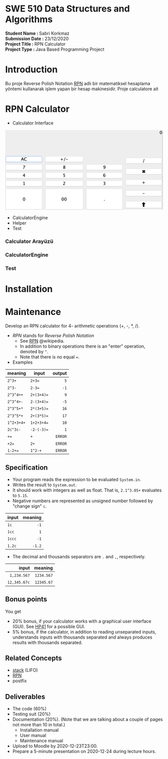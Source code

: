 
# SWE 510 Data Structures and Algorithms

<b>Student Name : </b>Sabri Korkmaz
<br/>
<b>Submission Date : </b>23/12/2020 
<br/>
<b>Project Title : </b> RPN Calculator
<br/>
<b>Project Type : </b> Java Based Programming Project
<br/>

# Introduction
Bu proje Reverse Polish Notation [RPN](https://en.wikipedia.org/wiki/Reverse_Polish_notation) adlı bir matematiksel hesaplama yöntemi kullanarak işlem yapan bir hesap makinesidir.  Proje calculatore ait  

# RPN Calculator
- Calculator Interface


![RPN calculator](RPNCalculator.png)

- CalculatorEngine
- Helper
- Test


### Calculator Arayüzü

### CalculatorEngine 

### Test


# Installation

# Maintenance

Develop an RPN calculator for 4- arithmetic operations (+, -, *, /).

- _RPN_ stands for _Reverse Polish Notation_
    - See [RPN](https://en.wikipedia.org/wiki/Reverse_Polish_notation) @wikipedia.
    - In addition to binary operations there is an "enter" operation, denoted by `^`.
    - Note that there is no equal `=`.
- Examples

meaning | input | output
---|---|---:
`2^3+`|`2+3=`|`5`
`2^3-`|`2-3=`|`-1`
`2^3^4++`|`2+(3+4)=`|`9`
`2^3^4+-`|`2-(3+4)=`|`-5`
`2^3^5+*`|`2*(3+5)=`|`16`
`2^3^5*+`|`2+(3*5)=`|`17`
`1^2+3+4+`|`1+2+3+4=`|`10`
`2c^3c-`|`-2-(-3)=`|`1`
`+=`|`+`|`ERROR`
`+2=`|`2+`|`ERROR`
`1-2+=`|`1^2-+`|`ERROR`




## Specification

- Your program reads the expression to be evaluated `System.in`.
- Writes the result to `System.out`.
- It should work with integers as well as float.
That is, `2.1^3.05+` evaluates to `5.15`.
- Negative numbers are represented as unsigned number followed by "change sign" `c`. 

input|meaning
---|---:
`1c`|`-1`
`1cc`|`1`
`1ccc`|`-1`
`1.2c`|`-1.2`

- The decimal and thousands separators are `.` and `,`, respectively.

input|meaning
---:|---:
`1,234.567`|`1234.567`
`12,345.67c`|`12345.67`




## Bonus points

You get 

- 20% bonus, 
if your calculator works with a graphical user interface (GUI).
See [HP41](https://en.wikipedia.org/wiki/HP-41C)  for a possible GUI.
- 5% bonus, 
if the calculator, in addition to reading unseparated inputs, understands 
inputs with thousands separated and 
always produces results with thousands separated.




## Related Concepts

- [stack](https://en.wikipedia.org/wiki/Stack_(abstract_data_type)) (LIFO)
- [RPN](https://en.wikipedia.org/wiki/Reverse_Polish_notation)
- postfix




## Deliverables

- The code (60%)
- Testing suit (20%)
- Documentation (20%). 
(Note that we are talking about a couple of pages not more than 10 in total.) 
    - Installation manual
    - User manual 
    - Maintenance manual
- Upload to Moodle by 2020-12-23T23:00.
- Prepare a 5-minute presentation on 2020-12-24 during lecture hours.

